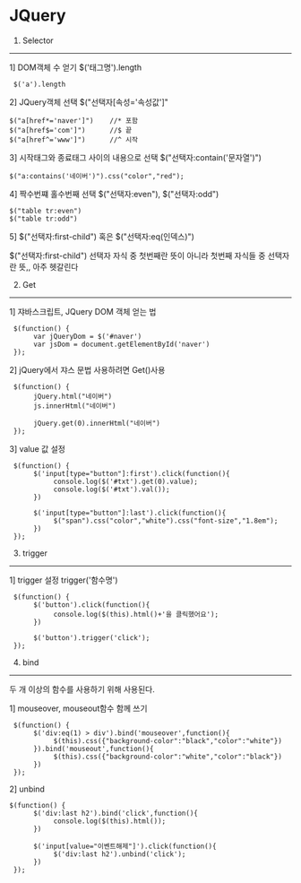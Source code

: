 # JQuery

1. Selector
---

1] DOM객체 수 얻기 $('태그명').length

     $('a').length

2] JQuery객체 선택 $("선택자[속성='속성값']"

    $("a[href*='naver']")    //* 포함
    $("a[href$='com']")      //$ 끝
    $("a[href^='www']")      //^ 시작
    
3] 시작태그와 종료태그 사이의 내용으로 선택 $("선택자:contain('문자열')")

    $("a:contains('네이버')").css("color","red");
    
4] 짝수번쨰 홀수번째 선택 $("선택자:even"), $("선택자:odd")

    $("table tr:even")
    $("table tr:odd")
  
5] $("선택자:first-child") 혹은 $("선택자:eq(인덱스)")

$("선택자:first-child") 선택자 자식 중 첫번째란 뜻이 아니라 첫번째 자식들 중 선택자 란 뜻,, 아주 헷갈린다
          
               
2. Get
---

1] 쟈바스크립트, JQuery DOM 객체 얻는 법

     $(function() {
          var jQueryDom = $('#naver')
          var jsDom = document.getElementById('naver')
     });

     
2] jQuery에서 쟈스 문법 사용하려면 Get()사용

     $(function() {
          jQuery.html("네이버")
          js.innerHtml("네이버")

          jQuery.get(0).innerHtml("네이버")
     });

     
3] value 값 설정

     $(function() {
          $('input[type="button"]:first').click(function(){
               console.log($('#txt').get(0).value);
               console.log($('#txt').val());
          })

          $('input[type="button"]:last').click(function(){
               $("span").css("color","white").css("font-size","1.8em");
          })
     });


3. trigger
---

1] trigger 설정 trigger('함수명')

     $(function() {
          $('button').click(function(){
               console.log($(this).html()+'을 클릭했어요');
          })

          $('button').trigger('click');
     });


4. bind
---
두 개 이상의 함수를 사용하기 위해 사용된다.

1] mouseover, mouseout함수 함께 쓰기
     
     $(function() {
          $('div:eq(1) > div').bind('mouseover',function(){
               $(this).css({"background-color":"black","color":"white"})
          }).bind('mouseout',function(){
               $(this).css({"background-color":"white","color":"black"})
          })
     });
     
2] unbind

	$(function() {
          $('div:last h2').bind('click',function(){
               console.log($(this).html());
          })

          $('input[value="이벤트해제"]').click(function(){
               $('div:last h2').unbind('click');
          })
     });
